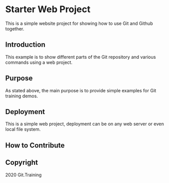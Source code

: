 # Starter Web Project

This is a simple website project for showing how to use Git and Github together. 

## Introduction

This example is to show different parts
of the Git repository and various commands using a web project.

## Purpose

As stated above, the main purpose is to 
provide simple examples for Git training demos.

## Deployment

This is a simple web project, deployment
can be on any web server or even local file system.

## How to Contribute

## Copyright

2020 Git.Training